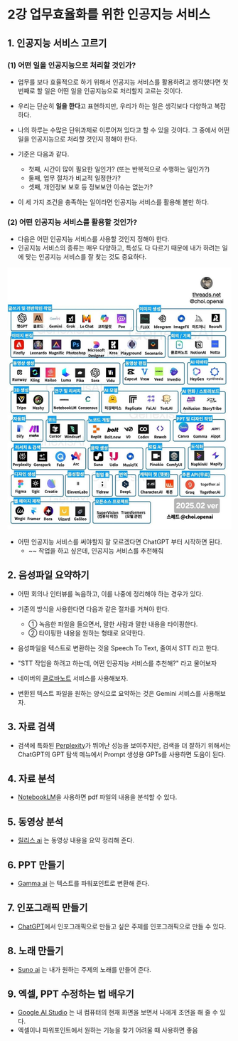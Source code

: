# 2강 업무효율화를 위한 인공지능 서비스

## 1. 인공지능 서비스 고르기

### (1) 어떤 일을 인공지능으로 처리할 것인가?

- 업무를 보다 효율적으로 하기 위해서 인공지능 서비스를 활용하려고 생각했다면 첫번째로 할 일은 어떤 일을 인공지능으로 처리할지 고르는 것이다.
- 우리는 단순히 **일을 한다**고 표현하지만, 우리가 하는 일은 생각보다 다양하고 복잡하다.
- 나의 하루는 수많은 단위과제로 이루어져 있다고 할 수 있을 것이다. 그 중에서 어떤 일을 인공지능으로 처리할 것인지 정해야 한다.
- 기준은 다음과 같다.
  - 첫째, 시간이 많이 필요한 일인가? (또는 반복적으로 수행하는 일인가?)
  - 둘째, 업무 절차가 비교적 일정한가?
  - 셋째, 개인정보 보호 등 정보보안 이슈는 없는가?

- 이 세 가지 조건을 충족하는 일이라면 인공지능 서비스를 활용해 볼만 하다.

### (2) 어떤 인공지능 서비스를 활용할 것인가?

- 다음은 어떤 인공지능 서비스를 사용할 것인지 정해야 한다.
- 인공지능 서비스의 종류는 매우 다양하고, 특성도 다 다르기 때문에 내가 하려는 일에 맞는 인공지능 서비스를 잘 찾는 것도 중요하다.

![최근 AI 서비스](./img/4_AI_Service.png)

- 어떤 인공지능 서비스를 써야할지 잘 모르겠다면 ChatGPT 부터 시작하면 된다.
  - ~~ 작업을 하고 싶은데, 인공지능 서비스를 추천해줘

## 2. 음성파일 요약하기

- 어떤 회의나 인터뷰를 녹음하고, 이를 나중에 정리해야 하는 경우가 있다.
- 기존의 방식을 사용한다면 다음과 같은 절차를 거쳐야 한다.
  - ① 녹음한 파일을 들으면서, 말한 사람과 말한 내용을 타이핑한다.
  - ② 타이핑한 내용을 원하는 형태로 요약한다.
 
- 음성파일을 텍스트로 변환하는 것을 Speech To Text, 줄여서 STT 라고 한다.
- "STT 작업을 하려고 하는데, 어떤 인공지능 서비스를 추천해?" 라고 물어보자
- 네이버의 [클로바노트](https://clovanote.naver.com/w/GLXVwjGxFoKcEWyWkniw/home) 서비스를 사용해보자.

- 변환된 텍스트 파일을 원하는 양식으로 요약하는 것은 Gemini 서비스를 사용해보자.

## 3. 자료 검색

- 검색에 특화된 [Perplexity](https://www.perplexity.ai/)가 뛰어난 성능을 보여주지만, 검색을 더 잘하기 위해서는 ChatGPT의 GPT 탐색 메뉴에서 Prompt 생성용 GPTs를 사용하면 도움이 된다.

## 4. 자료 분석

- [NotebookLM](https://notebooklm.google/)을 사용하면 pdf 파일의 내용을 분석할 수 있다.

## 5. 동영상 분석

- [릴리스 ai](https://lilys.ai/) 는 동영상 내용을 요약 정리해 준다.

## 6. PPT 만들기

- [Gamma ai](https://gamma.app/) 는 텍스트를 파워포인트로 변환해 준다.

## 7. 인포그래픽 만들기

- [ChatGPT](https://chatgpt.com/)에서 인포그래픽으로 만들고 싶은 주제를 인포그래픽으로 만들 수 있다.

## 8. 노래 만들기

- [Suno ai](https://suno.com/home) 는 내가 원하는 주제의 노래를 만들어 준다.

## 9. 엑셀, PPT 수정하는 법 배우기

- [Google AI Studio](https://aistudio.google.com/live) 는 내 컴퓨터의 현재 화면을 보면서 나에게 조언을 해 줄 수 있다.
- 엑셀이나 파워포인트에서 원하는 기능을 찾기 어려울 때 사용하면 좋음

